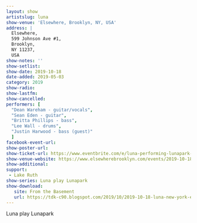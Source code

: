 ```yaml
---
layout: show
artistslug: luna
show-venue: 'Elsewhere, Brooklyn, NY, USA'
address: |
  Elsewhere, 
  599 Johnson Ave #1, 
  Brooklyn, 
  NY 11237, 
  USA
show-notes: ''
show-setlist: 
show-date: 2019-10-18
date-added: 2019-05-03
category: 2019
show-radio: 
show-lastfm: 
show-cancelled: 
performers: [
  "Dean Wareham - guitar/vocals",
  "Sean Eden - guitar",
  "Britta Phillips - bass",
  "Lee Wall - drums",
  "Justin Harwood - bass (guest)"
  ]
facebook-event-url: 
show-poster-url: 
show-ticket-url: https://www.eventbrite.com/e/luna-performing-lunapark-elsewhere-hall-tickets-61102576451
show-venue-website: https://www.elsewherebrooklyn.com/events/2019-10-18-luna-performing-lunapark/
show-additional: 
support:
 - Lake Ruth
show-series: Luna play Lunapark
show-download:
   site: From the Basement
   url: https://tdk-c90.blogspot.com/2019/10/2019-10-18-luna-new-york-elsewhere-hall.html
---
```

Luna play Lunapark


